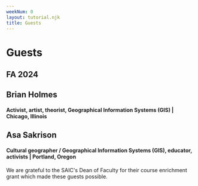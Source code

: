 ```yaml
---
weekNum: 0
layout: tutorial.njk
title: Guests
---
```


# Guests

## FA 2024

## Brian Holmes

#### Activist, artist, theorist, Geographical Information Systems (GIS) | Chicago, Illinois

## Asa Sakrison

#### Cultural geographer / Geographical Information Systems (GIS), educator, activists | Portland, Oregon

We are grateful to the SAIC's Dean of Faculty for their course enrichment grant which made these guests possible.
